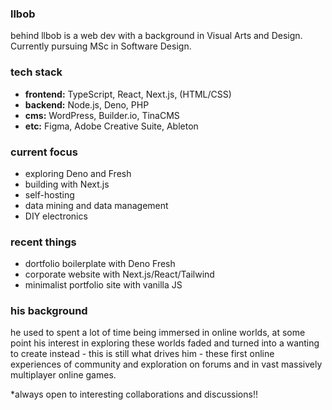 ### llbob

behind llbob is a web dev with a background in Visual Arts and Design. Currently pursuing MSc in Software Design.

### tech stack
- **frontend:** TypeScript, React, Next.js, (HTML/CSS)
- **backend:** Node.js, Deno, PHP
- **cms:** WordPress, Builder.io, TinaCMS
- **etc:** Figma, Adobe Creative Suite, Ableton

### current focus
- exploring Deno and Fresh
- building with Next.js
- self-hosting
- data mining and data management
- DIY electronics

### recent things
- dortfolio boilerplate with Deno Fresh
- corporate website with Next.js/React/Tailwind
- minimalist portfolio site with vanilla JS

### his background
he used to spent a lot of time being immersed in online worlds, at some point his interest in exploring these worlds faded and turned into a wanting to create instead - this is still what drives him - these first online experiences of community and exploration on forums and in vast massively multiplayer online games.

*always open to interesting collaborations and discussions!!
